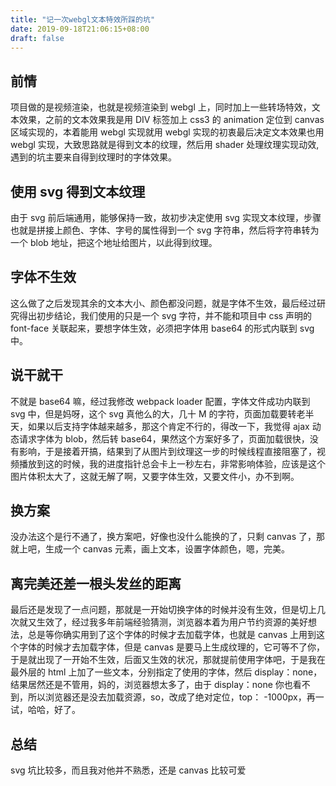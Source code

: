 ```yaml
---
title: "记一次webgl文本特效所踩的坑"
date: 2019-09-18T21:06:15+08:00
draft: false
---
```


## 前情

项目做的是视频渲染，也就是视频渲染到 webgl 上，同时加上一些转场特效，文本效果，之前的文本效果我是用 DIV 标签加上 css3 的 animation 定位到 canvas 区域实现的，本着能用 webgl 实现就用 webgl 实现的初衷最后决定文本效果也用 webgl 实现，大致思路就是得到文本的纹理，然后用 shader 处理纹理实现动效,遇到的坑主要来自得到纹理时的字体效果。

## 使用 svg 得到文本纹理

由于 svg 前后端通用，能够保持一致，故初步决定使用 svg 实现文本纹理，步骤也就是拼接上颜色、字体、字号的属性得到一个 svg 字符串，然后将字符串转为一个 blob 地址，把这个地址给图片，以此得到纹理。

## 字体不生效

这么做了之后发现其余的文本大小、颜色都没问题，就是字体不生效，最后经过研究得出初步结论，我们使用的只是一个 svg 字符，并不能和项目中 css 声明的 font-face 关联起来，要想字体生效，必须把字体用 base64 的形式内联到 svg 中。

## 说干就干

不就是 base64 嘛，经过我修改 webpack loader 配置，字体文件成功内联到 svg 中，但是妈呀，这个 svg 真他么的大，几十 M 的字符，页面加载要转老半天，如果以后支持字体越来越多，那这个肯定不行的，得改一下，我觉得 ajax 动态请求字体为 blob，然后转 base64，果然这个方案好多了，页面加载很快，没有影响，于是接着开搞，结果到了从图片到纹理这一步的时候线程直接阻塞了，视频播放到这的时候，我的进度指针总会卡上一秒左右，非常影响体验，应该是这个图片体积太大了，这就无解了啊，又要字体生效，又要文件小，办不到啊。

## 换方案

没办法这个是行不通了，换方案吧，好像也没什么能换的了，只剩 canvas 了，那就上吧，生成一个 canvas 元素，画上文本，设置字体颜色，嗯，完美。

## 离完美还差一根头发丝的距离

最后还是发现了一点问题，那就是一开始切换字体的时候并没有生效，但是切上几次就又生效了，经过我多年前端经验猜测，浏览器本着为用户节约资源的美好想法，总是等你确实用到了这个字体的时候才去加载字体，也就是 canvas 上用到这个字体的时候才去加载字体，但是 canvas 是要马上生成纹理的，它可等不了你，于是就出现了一开始不生效，后面又生效的状况，那就提前使用字体吧，于是我在最外层的 html 上加了一些文本，分别指定了使用的字体，然后 display：none，结果居然还是不管用，妈的，浏览器想太多了，由于 display：none 你也看不到，所以浏览器还是没去加载资源，so，改成了绝对定位，top： -1000px，再一试，哈哈，好了。

## 总结

svg 坑比较多，而且我对他并不熟悉，还是 canvas 比较可爱
